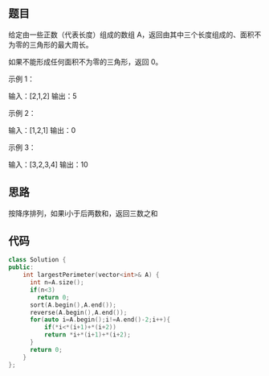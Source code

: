## 题目

给定由一些正数（代表长度）组成的数组 A，返回由其中三个长度组成的、面积不为零的三角形的最大周长。

如果不能形成任何面积不为零的三角形，返回 0。

 

示例 1：

输入：[2,1,2]
输出：5

示例 2：

输入：[1,2,1]
输出：0

示例 3：

输入：[3,2,3,4]
输出：10

## 思路

按降序排列，如果i小于后两数和，返回三数之和

## 代码

```c++
class Solution {
public:
    int largestPerimeter(vector<int>& A) {
      int n=A.size();
      if(n<3)
        return 0;
      sort(A.begin(),A.end());
      reverse(A.begin(),A.end());
      for(auto i=A.begin();i!=A.end()-2;i++){
          if(*i<*(i+1)+*(i+2))
          return *i+*(i+1)+*(i+2);
      }
      return 0;
    }
};
```


